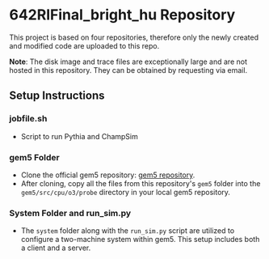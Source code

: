 # 642RlFinal_bright_hu Repository

This project is based on four repositories, therefore only the newly created and modified code are uploaded to this repo.

**Note**: The disk image and trace files are exceptionally large and are not hosted in this repository. They can be obtained by requesting via email.

## Setup Instructions

### jobfile.sh
- Script to run Pythia and ChampSim

### gem5 Folder
- Clone the official gem5 repository: [gem5 repository](https://github.com/gem5/gem5).
- After cloning, copy all the files from this repository's `gem5` folder into the `gem5/src/cpu/o3/probe` directory in your local gem5 repository.

### System Folder and run_sim.py
- The `system` folder along with the `run_sim.py` script are utilized to configure a two-machine system within gem5. This setup includes both a client and a server.
